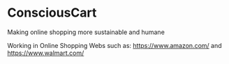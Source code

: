 # ConsciousCart
Making online shopping more sustainable and humane

Working in Online Shopping Webs such as: https://www.amazon.com/ and https://www.walmart.com/

